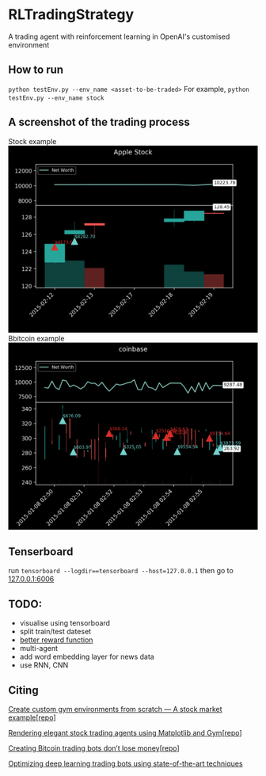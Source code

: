 # RLTradingStrategy
A trading agent with reinforcement learning in OpenAI's customised environment 

## How to run
`python testEnv.py --env_name <asset-to-be-traded>`
For example,
`python testEnv.py --env_name stock`


## A screenshot of the trading process
Stock example
<img src='apple.png'>
Bbitcoin example
<img src='coinbase.png'>

## Tenserboard
run `tensorboard --logdir==tensorboard --host=127.0.0.1`
then go to [127.0.0.1:6006](127.0.0.1:6006)

## TODO:
- visualise using tensorboard
- split train/test dateset 
- [better reward function](https://medium.com/@SOGorman35/now-that-i-had-a-chance-to-read-your-article-in-a-bit-more-depth-ill-add-some-more-input-beyond-b71e442bb8a)
- multi-agent
- add word embedding layer for news data 
- use RNN, CNN 


## Citing
[Create custom gym environments from scratch — A stock market example](https://towardsdatascience.com/creating-a-custom-openai-gym-environment-for-stock-trading-be532be3910e)[[repo](https://github.com/notadamking/Stock-Trading-Environment)]

[Rendering elegant stock trading agents using Matplotlib and Gym](https://towardsdatascience.com/visualizing-stock-trading-agents-using-matplotlib-and-gym-584c992bc6d4)[[repo](https://github.com/notadamking/Stock-Trading-Visualization)]

[Creating Bitcoin trading bots don’t lose money](https://towardsdatascience.com/creating-bitcoin-trading-bots-that-dont-lose-money-2e7165fb0b29)[[repo](https://github.com/notadamking/RLTrader)]

[Optimizing deep learning trading bots using state-of-the-art techniques](https://towardsdatascience.com/using-reinforcement-learning-to-trade-bitcoin-for-massive-profit-b69d0e8f583b)

